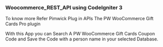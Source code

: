 ### Woocommerce_REST_API using CodeIgniter 3
To know more Refer Pimwick Plug in APIs
The PW WooCommerce Gift Cards Pro plugin


With this App you can Search A PW WooCommerce Gift Cards Coupon Code and Save the Code with a person name in your selected Database.

